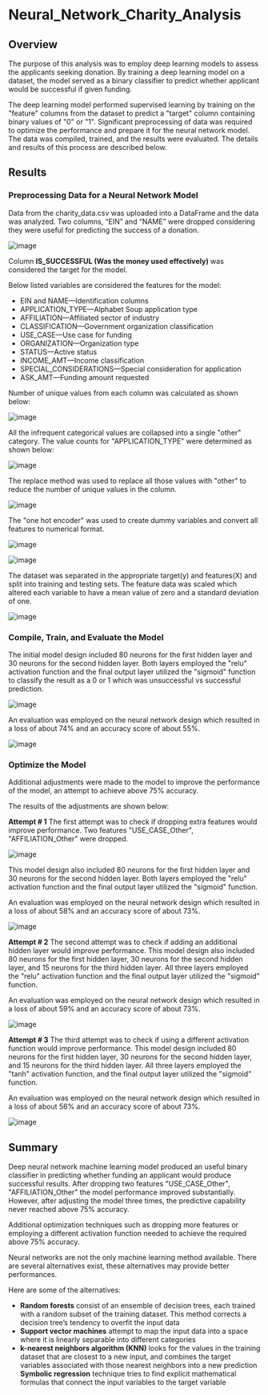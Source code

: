 # Neural_Network_Charity_Analysis

## Overview
The purpose of this analysis was to employ deep learning models to assess the applicants seeking donation. By training a deep learning model on a dataset, the model served as a binary classifier to predict whether applicant would be successful if given funding. 

The deep learning model performed supervised learning by training on the "feature" columns from the dataset to predict a "target" column containing binary values of "0" or "1". Significant preprocessing of data was required to optimize the performance and prepare it for the neural network model. The data was compiled, trained, and the results were evaluated. The details and results of this process are described below.

## Results
### Preprocessing Data for a Neural Network Model
Data from the charity_data.csv was uploaded into a DataFrame and the data was analyzed. Two columns, “EIN” and “NAME” were dropped considering they were useful for predicting the success of a donation. 

![image](https://user-images.githubusercontent.com/31812730/212555713-26765d3f-e15a-4fe6-b210-293cbf12c0d5.png)


Column **IS_SUCCESSFUL (Was the money used effectively)**  was considered the target for the model.

Below listed variables are considered the features for the model:

- EIN and NAME—Identification columns
- APPLICATION_TYPE—Alphabet Soup application type
- AFFILIATION—Affiliated sector of industry
- CLASSIFICATION—Government organization classification
- USE_CASE—Use case for funding
- ORGANIZATION—Organization type
- STATUS—Active status
- INCOME_AMT—Income classification
- SPECIAL_CONSIDERATIONS—Special consideration for application
- ASK_AMT—Funding amount requested

Number of unique values from each column was calculated as shown below:

![image](https://user-images.githubusercontent.com/31812730/212602879-2f100421-70be-49a0-84c5-57650d11e4ef.png)

All the infrequent categorical values are collapsed into a single "other" category. The value counts for "APPLICATION_TYPE" were determined as shown below:

![image](https://user-images.githubusercontent.com/31812730/212603364-cc79b352-8a41-4e53-a22b-d4cbddcdc3d4.png)

The replace method was used to replace all those values with "other" to reduce the number of unique values in the column.

![image](https://user-images.githubusercontent.com/31812730/212604902-7cce48ae-ed98-44f0-9d63-e7fe72b6c954.png)

The "one hot encoder" was used to create dummy variables and convert all features to numerical format. 

![image](https://user-images.githubusercontent.com/31812730/212607140-e995589a-e982-4cef-a149-6fcbd399a37f.png)

![image](https://user-images.githubusercontent.com/31812730/212607363-f9a6dd80-d6c4-42df-833b-b6431bc883c2.png)

The dataset was separated in the appropriate target(y) and features(X) and split into training and testing sets. The feature data was scaled which altered each variable to have a mean value of zero and a standard deviation of one. 

![image](https://user-images.githubusercontent.com/31812730/212607765-7b417d8e-dd5d-4451-803e-aa3f5294c321.png)

### Compile, Train, and Evaluate the Model
The initial model design included 80 neurons for the first hidden layer and 30 neurons for the second hidden layer. Both layers employed the "relu" activation function and the final output layer utilized the "sigmoid" function to classify the result as a 0 or 1 which was unsuccessful vs successful prediction.

![image](https://user-images.githubusercontent.com/31812730/212609314-39e687ea-c8ad-4126-87c7-105764248b46.png)

An evaluation was employed on the neural network design which resulted in a loss of about 74% and an accuracy score of about 55%. 

![image](https://user-images.githubusercontent.com/31812730/212609816-e402f1f7-d266-483a-a76d-4369e86fd590.png)

### Optimize the Model
Additional adjustments were made to the model to improve the performance of the model, an attempt to achieve above 75% accuracy. 

The results of the adjustments are shown below:

**Attempt # 1**
The first attempt was to check if dropping extra features would improve performance. Two features "USE_CASE_Other", "AFFILIATION_Other" were dropped. 

![image](https://user-images.githubusercontent.com/31812730/212611722-68c5b586-e23f-4e77-b52b-651fb6e521c3.png)

This model design also included 80 neurons for the first hidden layer and 30 neurons for the second hidden layer. Both layers employed the "relu" activation function and the final output layer utilized the "sigmoid" function. 

An evaluation was employed on the neural network design which resulted in a loss of about 58% and an accuracy score of about 73%. 

![image](https://user-images.githubusercontent.com/31812730/212611601-41c7572f-af57-4df8-a303-bdd94b29a9f8.png)

**Attempt # 2**
The second attempt was to check if adding an additional hidden layer would improve performance. This model design also included 80 neurons for the first hidden layer, 30 neurons for the second hidden layer, and 15 neurons for the third hidden layer. All three layers employed the "relu" activation function and the final output layer utilized the "sigmoid" function. 

An evaluation was employed on the neural network design which resulted in a loss of about 59% and an accuracy score of about 73%. 

![image](https://user-images.githubusercontent.com/31812730/212612528-21a516b7-4620-4c4b-a90a-60e8c9f87ab0.png)

**Attempt # 3**
The third attempt was to check if using a different activation function would improve performance. This model design included 80 neurons for the first hidden layer, 30 neurons for the second hidden layer, and 15 neurons for the third hidden layer. All three layers employed the "tanh" activation function, and the final output layer utilized the "sigmoid" function. 

An evaluation was employed on the neural network design which resulted in a loss of about 56% and an accuracy score of about 73%. 

![image](https://user-images.githubusercontent.com/31812730/212613039-2f990572-4264-4a63-9a00-52e0f2349200.png)

## Summary
Deep neural network machine learning model produced an useful binary classifier in predicting whether funding an applicant would produce successful results. After dropping two features "USE_CASE_Other", "AFFILIATION_Other" the model performance improved substantially. However, after adjusting the model three times, the predictive capability never reached above 75% accuracy. 

Additional optimization techniques such as dropping more features or employing a different activation function needed to achieve the required above 75% accuracy.

Neural networks are not the only machine learning method available. There are several alternatives exist, these alternatives may provide better performances.

Here are some of the alternatives:
- **Random forests** consist of an ensemble of decision trees, each trained with a random subset of the training dataset. This method corrects a decision tree’s tendency to overfit the input data
- **Support vector machines** attempt to map the input data into a space where it is linearly separable into different categories
- **k-nearest neighbors algorithm (KNN)** looks for the values in the training dataset that are closest to a new input, and combines the target variables associated with those nearest neighbors into a new prediction
**Symbolic regression** technique tries to find explicit mathematical formulas that connect the input variables to the target variable

